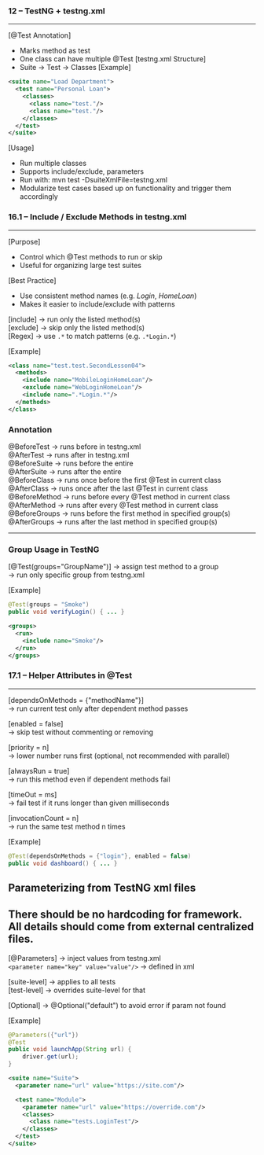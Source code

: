 ### 12 – TestNG + testng.xml
---
[@Test Annotation]
- Marks method as test
- One class can have multiple @Test
[testng.xml Structure]
- Suite → Test → Classes
[Example]
```xml
<suite name="Load Department">
  <test name="Personal Loan">
    <classes>
      <class name="test."/>
      <class name="test."/>
    </classes>
  </test>
</suite>
```
[Usage]
- Run multiple classes
- Supports include/exclude, parameters
- Run with: mvn test -DsuiteXmlFile=testng.xml
- Modularize test cases based up on functionality and trigger them accordingly


### 16.1 – Include / Exclude Methods in testng.xml

---
[Purpose]
- Control which @Test methods to run or skip
- Useful for organizing large test suites

[Best Practice]
- Use consistent method names (e.g. *Login*, *HomeLoan*)
- Makes it easier to include/exclude with patterns

[include] → run only the listed method(s)  
[exclude] → skip only the listed method(s)  
[Regex]   → use `.*` to match patterns (e.g. `.*Login.*`)

[Example]
```xml
<class name="test.test.SecondLesson04">
  <methods>
    <include name="MobileLoginHomeLoan"/>
    <exclude name="WebLoginHomeLoan"/>
    <include name=".*Login.*"/>
  </methods>
</class>
```

### Annotation

@BeforeTest     → runs before <test> in testng.xml  
@AfterTest      → runs after <test> in testng.xml  
@BeforeSuite    → runs before the entire <suite>  
@AfterSuite     → runs after the entire <suite>  
@BeforeClass    → runs once before the first @Test in current class  
@AfterClass     → runs once after the last @Test in current class  
@BeforeMethod   → runs before every @Test method in current class  
@AfterMethod    → runs after every @Test method in current class  
@BeforeGroups   → runs before the first method in specified group(s)  
@AfterGroups    → runs after the last method in specified group(s)

---

### Group Usage in TestNG
[@Test(groups="GroupName")] → assign test method to a group  
<include name="GroupName"/> → run only specific group from testng.xml

[Example]
```java
@Test(groups = "Smoke")
public void verifyLogin() { ... }
```

```xml
<groups>
  <run>
    <include name="Smoke"/>
  </run>
</groups>
```

### 17.1 – Helper Attributes in @Test

---

[dependsOnMethods = {"methodName"}]  
→ run current test only after dependent method passes

[enabled = false]  
→ skip test without commenting or removing

[priority = n]  
→ lower number runs first (optional, not recommended with parallel)

[alwaysRun = true]  
→ run this method even if dependent methods fail

[timeOut = ms]  
→ fail test if it runs longer than given milliseconds

[invocationCount = n]  
→ run the same test method n times

[Example]
```java
@Test(dependsOnMethods = {"login"}, enabled = false)
public void dashboard() { ... }
```

## Parameterizing from TestNG xml files
There should be no hardcoding for framework.
All details should come from external centralized files.
---

[@Parameters] → inject values from testng.xml  
`<parameter name="key" value="value"/>` → defined in xml

[suite-level]  → applies to all tests  
[test-level]   → overrides suite-level for that <test>

[Optional] → @Optional("default") to avoid error if param not found

[Example]
```java
@Parameters({"url"})
@Test
public void launchApp(String url) {
    driver.get(url);
}
```
```xml
<suite name="Suite">
  <parameter name="url" value="https://site.com"/>

  <test name="Module">
    <parameter name="url" value="https://override.com"/>
    <classes>
      <class name="tests.LoginTest"/>
    </classes>
  </test>
</suite>
```
